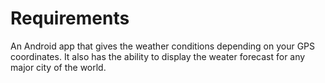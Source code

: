 # Requirements
An Android app that gives the weather conditions depending on your GPS coordinates. It also has the ability to display the weater forecast for any major city of the world.
